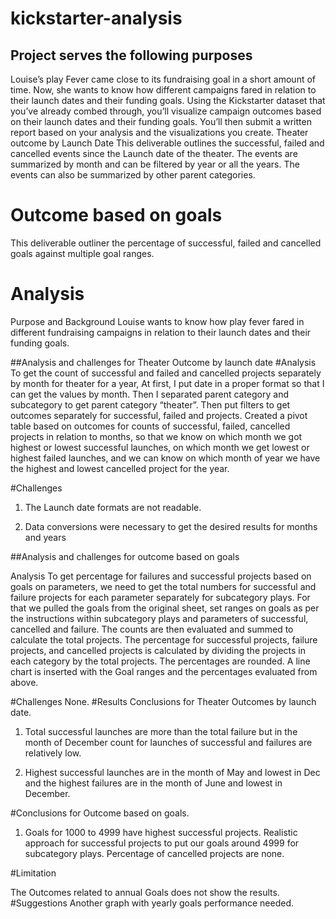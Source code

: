 # kickstarter-analysis

## Project serves the following purposes
Louise’s play Fever came close to its fundraising goal in a short amount of time. Now, she wants to know how different campaigns fared in relation to their launch dates and their funding goals. Using the Kickstarter dataset that you’ve already combed through, you’ll visualize campaign outcomes based on their launch dates and their funding goals. You’ll then submit a written report based on your analysis and the visualizations you create.
Theater outcome by Launch Date
This deliverable outlines the successful, failed and cancelled events since the Launch date of the theater. The events are summarized by month and can be filtered by year or all the years. The events can also be summarized by other parent categories.

# Outcome based on goals
This deliverable outliner the percentage of successful, failed and cancelled goals against multiple goal ranges.

# Analysis
Purpose and Background
Louise wants to know how play fever fared in different fundraising campaigns in relation to their launch dates and their funding goals. 

##Analysis and challenges for Theater Outcome by launch date
#Analysis
To get the count of successful and failed and cancelled projects separately by month for theater for a year, At first, I put date in a proper format so that I can get the values by month. Then I separated parent category and subcategory to get parent category “theater”.
Then put filters to get outcomes separately for successful, failed and projects.
Created a pivot table based on outcomes for counts of successful, failed, cancelled projects in relation to months, so that we know on which month we got highest or lowest successful launches, on which month we get lowest or highest failed launches, and we can know on which month of year we have the highest and lowest cancelled project for the year.

#Challenges
1.	The Launch date formats are not readable.

2.	Data conversions were necessary to get the desired results for months and years
      

##Analysis and challenges for outcome based on goals

Analysis
To get percentage for failures and successful projects based on goals on parameters, we need to get the total numbers for successful and failure projects for each parameter separately for subcategory plays.
For that we pulled the goals from the original sheet, set ranges on goals as per the instructions within subcategory plays and parameters of successful, cancelled and failure.
The counts are then evaluated and summed to calculate the total projects. The percentage for successful projects, failure projects, and cancelled projects is calculated by dividing the projects in each category by the total projects. The percentages are rounded.
A line chart is inserted with the Goal ranges and the percentages evaluated from above.

#Challenges
None.
#Results
Conclusions for Theater Outcomes by launch date.

1.	Total successful launches are more than the total failure but in the month of December count for launches of successful and failures are relatively low.

2.	Highest successful launches are in the month of May and lowest in Dec and the highest failures are in the month of June and lowest in December.



#Conclusions for Outcome based on goals.
1.	Goals for 1000 to 4999 have highest successful projects. Realistic approach for successful projects to put our goals around 4999 for subcategory plays. Percentage of cancelled projects are none.


#Limitation

The Outcomes related to annual Goals does not show the results. 
#Suggestions
Another graph with yearly goals performance needed.

